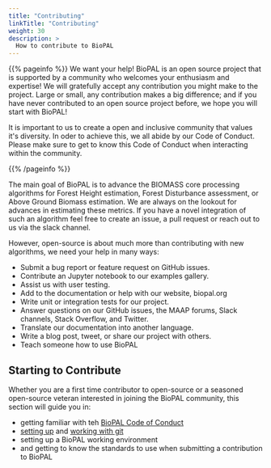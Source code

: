 ```yaml
---
title: "Contributing"
linkTitle: "Contributing"
weight: 30
description: >
  How to contribute to BioPAL
---
```


{{% pageinfo %}}
We want your help! BioPAL is an open source project that is supported by a community who welcomes your enthusiasm and expertise! We will gratefully accept any contribution you might make to the project. Large or small, any contribution makes a big difference; and if you have never contributed to an open source project before, we hope you will start with BioPAL!

It is important to us to create a open and inclusive community that values it's diversity. In oder to achieve this, we all abide by our Code of Conduct. Please make sure to get to know this Code of Conduct when interacting within the community.

{{% /pageinfo %}}

The main goal of BioPAL is to advance the BIOMASS core processing algorithms for Forest Height estimation, Forest Disturbance assessment, or Above Ground Biomass estimation. We are always on the lookout for advances in estimating these metrics. If you have a novel integration of such an algorithm feel free to create an issue, a pull request or reach out to us via the slack channel.

However, open-source is about much more than contributing with new algorithms, we need your help in many ways:

* Submit a bug report or feature request on GitHub issues.
* Contribute an Jupyter notebook to our examples gallery.
* Assist us with user testing.
* Add to the documentation or help with our website, biopal.org
* Write unit or integration tests for our project.
* Answer questions on our GitHub issues, the MAAP forums, Slack channels, Stack Overflow, and Twitter.
* Translate our documentation into another language.
* Write a blog post, tweet, or share our project with others.
* Teach someone how to use BioPAL

## Starting to Contribute

Whether you are a first time contributor to open-source or a seasoned open-source veteran interested in joining the BioPAL community, this section will guide you in:
* getting familiar with teh [BioPAL Code of Conduct](/docs/contribution_guidelines/coc/)
* [setting up](/docs/contribution_guidelines/git_tutorial/01_install/) and [working with git](/docs/contribution_guidelines/git_tutorial/02_collaborating)
* setting up a BioPAL working environment 
* and getting to know the standards to use when submitting a contribution to BioPAL
